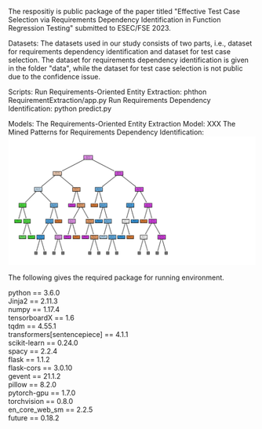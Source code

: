 The respositiy is public package of the paper titled "Effective Test Case Selection via Requirements Dependency Identification in Function Regression Testing" submitted to ESEC/FSE 2023.

Datasets: 
The datasets used in our study consists of two parts, i.e., dataset for requirements dependency identification and dataset for test case selection. 
The dataset for requirements dependency identification is given in the folder "data", while the dataset for test case selection is not public due to the confidence issue.

Scripts: 
Run Requirements-Oriented Entity Extraction: phthon RequirementExtraction/app.py
Run Requirements Dependency Identification: python predict.py

Models: 
The Requirements-Oriented Entity Extraction Model: XXX
The Mined Patterns for Requirements Dependency Identification: 
![image](https://github.com/lsplx/RequirementDependency/blob/master/IMG/DT49.png)

The following gives the required package for running environment.

python == 3.6.0  
Jinja2 == 2.11.3  
numpy == 1.17.4  
tensorboardX == 1.6  
tqdm == 4.55.1  
transformers[sentencepiece] == 4.1.1  
scikit-learn == 0.24.0  
spacy == 2.2.4  
flask == 1.1.2  
flask-cors == 3.0.10  
gevent == 21.1.2  
pillow == 8.2.0  
pytorch-gpu == 1.7.0  
torchvision == 0.8.0  
en_core_web_sm == 2.2.5  
future == 0.18.2  
